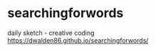 # searchingforwords
daily sketch - creative coding <br>
https://dwalden86.github.io/searchingforwords/
